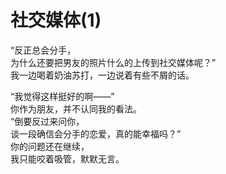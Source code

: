 # 社交媒体(1)

“反正总会分手，\
为什么还要把男友的照片什么的上传到社交媒体呢？”\
我一边喝着奶油苏打，一边说着有些不屑的话。

“我觉得这样挺好的啊——”\
你作为朋友，并不认同我的看法。\
“倒要反过来问你，\
谈一段确信会分手的恋爱，真的能幸福吗？”\
你的问题还在继续，\
我只能咬着吸管，默默无言。

